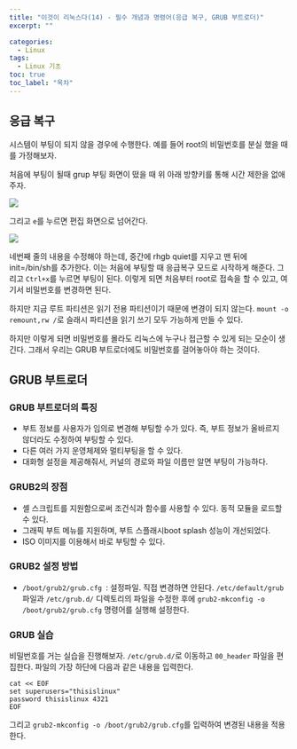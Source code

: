 ```yaml
---
title: "이것이 리눅스다(14) - 필수 개념과 명령어(응급 복구, GRUB 부트로더)"
excerpt: ""

categories:
  - Linux
tags:
  - Linux 기초
toc: true
toc_label: "목차"
---
```


## 응급 복구

시스템이 부팅이 되지 않을 경우에 수행한다. 예를 들어 root의 비밀번호를 분실 했을 때를 가정해보자.

처음에 부팅이 될때 grup 부팅 화면이 떴을 때 위 아래 방향키를 통해 시간 제한을 없애주자.

<img src="https://drive.google.com/uc?export=view&id=1hDZkkmiSgxmzOoKrNNcSuJXG-BqYg0zy">

그리고 `e`를 누르면 편집 화면으로 넘어간다. 

<img src="https://drive.google.com/uc?export=view&id=1nbq-HYdZVbm0hD1SK1Z2_DVBw6pboviu">

네번째 줄의 내용을 수정해야 하는데, 중간에 rhgb quiet를 지우고 맨 뒤에 init=/bin/sh를 추가한다. 이는 처음에 부팅할 때 응급복구 모드로 시작하게 해준다. 그리고 `Ctrl+x`를 누르면 부팅이 된다. 이렇게 되면 처음부터 root로 접속을 할 수 있고, 여기서 비밀번호를 변경하면 된다. 

하지만 지금 루트 파티션은 읽기 전용 파티션이기 때문에 변경이 되지 않는다. `mount -o remount,rw /`로 슬래시 파티션을 읽기 쓰기 모두 가능하게 만들 수 있다. 

하지만 이렇게 되면 비밀번호를 몰라도 리눅스에 누구나 접근할 수 있게 되는 모순이 생긴다. 그래서 우리는 GRUB 부트로더에도 비밀번호를 걸어놓아야 하는 것이다. 

## GRUB 부트로더

### GRUB 부트로더의 특징

- 부트 정보를 사용자가 임의로 변경해 부팅할 수가 있다. 즉, 부트 정보가 올바르지 않더라도 수정하여 부팅할 수 있다.
- 다른 여러 가지 운영체제와 멀티부팅을 할 수 있다. 
- 대화형 설정을 제공해줘서, 커널의 경로와 파일 이름만 알면 부팅이 가능하다.

### GRUB2의 장점

- 셸 스크립트를 지원함으로써 조건식과 함수를 사용할 수 있다.
동적 모듈을 로드할 수 있다. 
- 그래픽 부트 메뉴를 지원하며, 부트 스플래시boot splash 성능이 개선되었다.
- ISO 이미지를 이용해서 바로 부팅할 수 있다.

### GRUB2 설정 방법

- `/boot/grub2/grub.cfg `: 설정파일. 직접 변경하면 안된다. `/etc/default/grub` 파일과 `/etc/grub.d/` 디렉토리의 파일을 수정한 후에 `grub2-mkconfig -o /boot/grub2/grub.cfg` 명령어를 실행해 설정한다. 

### GRUB 실습

비밀번호를 거는 실습을 진행해보자. `/etc/grub.d/`로 이동하고 `00_header` 파일을 편집한다. 파일의 가장 하단에 다음과 같은 내용을 입력한다.

```
cat << EOF
set superusers="thisislinux"
password thisislinux 4321
EOF
```

그리고 `grub2-mkconfig -o /boot/grub2/grub.cfg`를 입력하여 변경된 내용을 적용한다. 